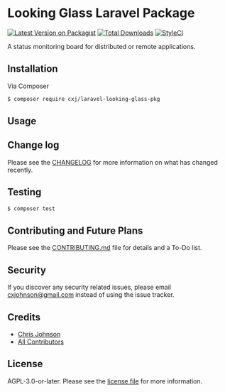 # Looking Glass Laravel Package

[![Latest Version on Packagist][ico-version]][link-packagist]
[![Total Downloads][ico-downloads]][link-downloads]
[![StyleCI][ico-styleci]][link-styleci]

A status monitoring board for distributed or remote applications.

## Installation

Via Composer

``` bash
$ composer require cxj/laravel-looking-glass-pkg
```

## Usage

## Change log

Please see the [CHANGELOG](CHANGELOG.md) for more information on what has changed recently.

## Testing

``` bash
$ composer test
```

## Contributing and Future Plans

Please see the [CONTRIBUTING.md](CONTRIBUTING.md) file for details and a To-Do list.

## Security

If you discover any security related issues, please email cxjohnson@gmail.com instead of using the issue tracker.

## Credits

- [Chris Johnson][link-author]
- [All Contributors][link-contributors]

## License

AGPL-3.0-or-later. Please see the [license file](LICENSE.md) for more information.

[ico-version]: https://img.shields.io/packagist/v/cxj/laravel-looking-glass-pkg.svg?style=flat-square
[ico-downloads]: https://img.shields.io/packagist/dt/cxj/laravel-looking-glass-pkg.svg?style=flat-square
[ico-styleci]: https://styleci.io/repos/packagist/cxj/laravel-looking-glass-pkg.svg?style=flat-square

[link-packagist]: https://packagist.org/packages/cxj/laravel-looking-glass-pkg
[link-downloads]: https://packagist.org/packages/cxj/laravel-looking-glass-pkg
[link-styleci]: https://styleci.io/repos/12345678
[link-author]: https://github.com/cxj
[link-contributors]: ../../contributors
